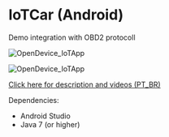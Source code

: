 IoTCar (Android)
==========================

Demo integration with  OBD2 protocoll   

![OpenDevice_IoTApp](http://img.youtube.com/vi/PYu6LimVcJI/hqdefault.jpg)

![OpenDevice_IoTApp](http://img.youtube.com/vi/HxyQ4-aMG9A/0.jpg)

[Click here for description and videos (PT_BR)](https://ricardojlrufino.wordpress.com/2017/07/29/que-tal-hackear-seu-carro-e-pluga-lo-na-nuvem-tdc2017-sp/)

Dependencies: 

- Android Studio
- Java 7 (or higher) 


